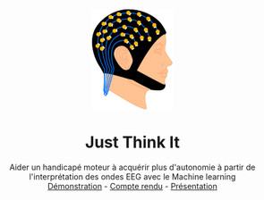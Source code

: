 
<p align="center">
  <a href="https://www.quentinptt.fr">
    <img src="https://raw.githubusercontent.com/QuentinPTT/Just-Think-It/main/img/eeg.png" alt="Logo" height="180">
  </a>

  <h1 align="center">Just Think It</h1>

  <p align="center">
    Aider un handicapé moteur à acquérir plus d'autonomie à partir de l'interprétation des ondes EEG avec le Machine learning
    <br />
    <a href="">Démonstration</a>
    -
    <a href="">Compte rendu</a>
    -
    <a href="">Présentation</a>
  </p>
</p>
